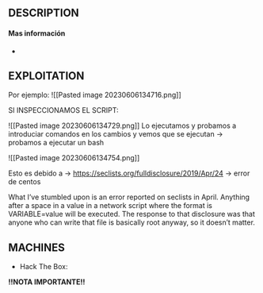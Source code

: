 
## DESCRIPTION



#### Mas información
* 


## EXPLOITATION
Por ejemplo:
![[Pasted image 20230606134716.png]]

SI INSPECCIONAMOS EL SCRIPT:

![[Pasted image 20230606134729.png]]
Lo ejecutamos y probamos a introduciar comandos en los cambios y vemos que se ejecutan → probamos a ejecutar un bash

![[Pasted image 20230606134754.png]]

Esto es debido a → https://seclists.org/fulldisclosure/2019/Apr/24 → error de centos 

What I’ve stumbled upon is an error reported on seclists in April. Anything after a space in a value in a network script where the format is VARIABLE=value will be executed. The response to that disclosure was that anyone who can write that file is basically root anyway, so it doesn’t matter.
## MACHINES

* Hack The Box: 

**!!NOTA IMPORTANTE!!** 